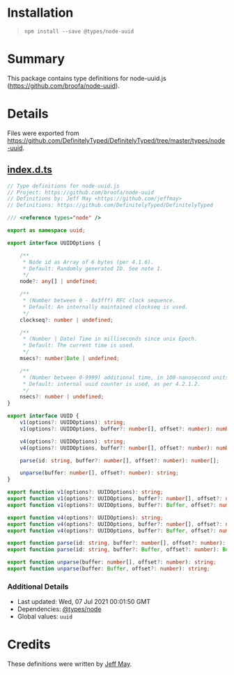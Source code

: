 # Installation
> `npm install --save @types/node-uuid`

# Summary
This package contains type definitions for node-uuid.js (https://github.com/broofa/node-uuid).

# Details
Files were exported from https://github.com/DefinitelyTyped/DefinitelyTyped/tree/master/types/node-uuid.
## [index.d.ts](https://github.com/DefinitelyTyped/DefinitelyTyped/tree/master/types/node-uuid/index.d.ts)
````ts
// Type definitions for node-uuid.js
// Project: https://github.com/broofa/node-uuid
// Definitions by: Jeff May <https://github.com/jeffmay>
// Definitions: https://github.com/DefinitelyTyped/DefinitelyTyped

/// <reference types="node" />

export as namespace uuid;

export interface UUIDOptions {

    /**
     * Node id as Array of 6 bytes (per 4.1.6).
     * Default: Randomly generated ID. See note 1.
     */
    node?: any[] | undefined;

    /**
     * (Number between 0 - 0x3fff) RFC clock sequence.
     * Default: An internally maintained clockseq is used.
     */
    clockseq?: number | undefined;

    /**
     * (Number | Date) Time in milliseconds since unix Epoch.
     * Default: The current time is used.
     */
    msecs?: number|Date | undefined;

    /**
     * (Number between 0-9999) additional time, in 100-nanosecond units. Ignored if msecs is unspecified.
     * Default: internal uuid counter is used, as per 4.2.1.2.
     */
    nsecs?: number | undefined;
}

export interface UUID {
    v1(options?: UUIDOptions): string;
    v1(options?: UUIDOptions, buffer?: number[], offset?: number): number[];

    v4(options?: UUIDOptions): string;
    v4(options?: UUIDOptions, buffer?: number[], offset?: number): number[];

    parse(id: string, buffer?: number[], offset?: number): number[];

    unparse(buffer: number[], offset?: number): string;
}

export function v1(options?: UUIDOptions): string;
export function v1(options?: UUIDOptions, buffer?: number[], offset?: number): number[];
export function v1(options?: UUIDOptions, buffer?: Buffer, offset?: number): Buffer;

export function v4(options?: UUIDOptions): string;
export function v4(options?: UUIDOptions, buffer?: number[], offset?: number): number[];
export function v4(options?: UUIDOptions, buffer?: Buffer, offset?: number): Buffer;

export function parse(id: string, buffer?: number[], offset?: number): number[];
export function parse(id: string, buffer?: Buffer, offset?: number): Buffer;

export function unparse(buffer: number[], offset?: number): string;
export function unparse(buffer: Buffer, offset?: number): string;

````

### Additional Details
 * Last updated: Wed, 07 Jul 2021 00:01:50 GMT
 * Dependencies: [@types/node](https://npmjs.com/package/@types/node)
 * Global values: `uuid`

# Credits
These definitions were written by [Jeff May](https://github.com/jeffmay).
